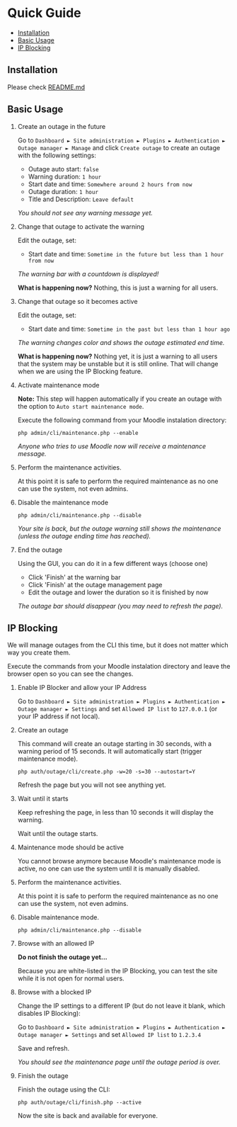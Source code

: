 # Quick Guide
 
 * [Installation](#installation)
 * [Basic Usage](#basic-usage)
 * [IP Blocking](#ip-blocking)

Installation
------------

Please check [README.md](README.md#installation)

Basic Usage
-----------

1) Create an outage in the future

    Go to 
    `Dashboard ► Site administration ► Plugins ► Authentication ► Outage manager ► Manage`
    and click `Create outage` to create an outage with the following settings:
    
    - Outage auto start: `false`
    - Warning duration: `1 hour`
    - Start date and time: `Somewhere around 2 hours from now`
    - Outage duration: `1 hour`
    - Title and Description: `Leave default`
    
    _You should not see any warning message yet._

1) Change that outage to activate the warning

    Edit the outage, set:
    
    - Start date and time: `Sometime in the future but less than 1 hour from now`
    
    _The warning bar with a countdown is displayed!_
    
    **What is happening now?**
    Nothing, this is just a warning for all users.

1) Change that outage so it becomes active

    Edit the outage, set:
    
    - Start date and time: `Sometime in the past but less than 1 hour ago`

    _The warning changes color and shows the outage estimated end time._

    **What is happening now?**
    Nothing yet, it is just a warning to all users that the system may be unstable but it is still online.
    That will change when we are using the IP Blocking feature.

1) Activate maintenance mode

    **Note:** This step will happen automatically if you create an outage with the option to `Auto start maintenance mode`.

    Execute the following command from your Moodle instalation directory:
    
    `php admin/cli/maintenance.php --enable`

    _Anyone who tries to use Moodle now will receive a maintenance message._

1) Perform the maintenance activities.

    At this point it is safe to perform the required maintenance as no one can use the system, not even admins.

1) Disable the maintenance mode

    `php admin/cli/maintenance.php --disable`

    _Your site is back, but the outage warning still shows the maintenance (unless the outage ending time has reached)._

1) End the outage

    Using the GUI, you can do it in a few different ways (choose one) 
    - Click 'Finish' at the warning bar
    - Click 'Finish' at the outage management page
    - Edit the outage and lower the duration so it is finished by now

    _The outage bar should disappear (you may need to refresh the page)._
    

IP Blocking
-----------

We will manage outages from the CLI this time, but it does not matter which way you create them.

Execute the commands from your Moodle instalation directory and leave the browser open so you can see the changes.

1) Enable IP Blocker and allow your IP Address

    Go to 
    `Dashboard ► Site administration ► Plugins ► Authentication ► Outage manager ► Settings`
    and set `Allowed IP list` to `127.0.0.1` (or your IP address if not local).

1) Create an outage

    This command will create an outage starting in 30 seconds, with a warning period of 15 seconds.
    It will automatically start (trigger maintenance mode).

    `php auth/outage/cli/create.php -w=20 -s=30 --autostart=Y`

    Refresh the page but you will not see anything yet.

1) Wait until it starts

    Keep refreshing the page, in less than 10 seconds it will display the warning.

    Wait until the outage starts.

1) Maintenance mode should be active

    You cannot browse anymore because Moodle's maintenance mode is active, no one can use the system until it is manually disabled.

1) Perform the maintenance activities.

    At this point it is safe to perform the required maintenance as no one can use the system, not even admins.

1) Disable maintenance mode.

    `php admin/cli/maintenance.php --disable`

1) Browse with an allowed IP

    **Do not finish the outage yet...**

    Because you are white-listed in the IP Blocking, you can test the site while it is not open for normal users.

1) Browse with a blocked IP

    Change the IP settings to a different IP (but do not leave it blank, which disables IP Blocking):

    Go to
    `Dashboard ► Site administration ► Plugins ► Authentication ► Outage manager ► Settings`
    and set `Allowed IP list` to `1.2.3.4`

    Save and refresh.
    
    _You should see the maintenance page until the outage period is over._

1) Finish the outage

    Finish the outage using the CLI:
    
    `php auth/outage/cli/finish.php --active`

    Now the site is back and available for everyone.
